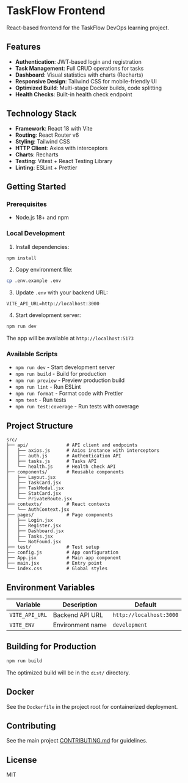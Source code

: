 # TaskFlow Frontend

React-based frontend for the TaskFlow DevOps learning project.

## Features

- **Authentication**: JWT-based login and registration
- **Task Management**: Full CRUD operations for tasks
- **Dashboard**: Visual statistics with charts (Recharts)
- **Responsive Design**: Tailwind CSS for mobile-friendly UI
- **Optimized Build**: Multi-stage Docker builds, code splitting
- **Health Checks**: Built-in health check endpoint

## Technology Stack

- **Framework**: React 18 with Vite
- **Routing**: React Router v6
- **Styling**: Tailwind CSS
- **HTTP Client**: Axios with interceptors
- **Charts**: Recharts
- **Testing**: Vitest + React Testing Library
- **Linting**: ESLint + Prettier

## Getting Started

### Prerequisites

- Node.js 18+ and npm

### Local Development

1. Install dependencies:
```bash
npm install
```

2. Copy environment file:
```bash
cp .env.example .env
```

3. Update `.env` with your backend URL:
```
VITE_API_URL=http://localhost:3000
```

4. Start development server:
```bash
npm run dev
```

The app will be available at `http://localhost:5173`

### Available Scripts

- `npm run dev` - Start development server
- `npm run build` - Build for production
- `npm run preview` - Preview production build
- `npm run lint` - Run ESLint
- `npm run format` - Format code with Prettier
- `npm test` - Run tests
- `npm run test:coverage` - Run tests with coverage

## Project Structure

```
src/
├── api/              # API client and endpoints
│   ├── axios.js      # Axios instance with interceptors
│   ├── auth.js       # Authentication API
│   ├── tasks.js      # Tasks API
│   └── health.js     # Health check API
├── components/       # Reusable components
│   ├── Layout.jsx
│   ├── TaskCard.jsx
│   ├── TaskModal.jsx
│   ├── StatCard.jsx
│   └── PrivateRoute.jsx
├── contexts/         # React contexts
│   └── AuthContext.jsx
├── pages/            # Page components
│   ├── Login.jsx
│   ├── Register.jsx
│   ├── Dashboard.jsx
│   ├── Tasks.jsx
│   └── NotFound.jsx
├── test/             # Test setup
├── config.js         # App configuration
├── App.jsx           # Main app component
├── main.jsx          # Entry point
└── index.css         # Global styles
```

## Environment Variables

| Variable | Description | Default |
|----------|-------------|---------|
| `VITE_API_URL` | Backend API URL | `http://localhost:3000` |
| `VITE_ENV` | Environment name | `development` |

## Building for Production

```bash
npm run build
```

The optimized build will be in the `dist/` directory.

## Docker

See the `Dockerfile` in the project root for containerized deployment.

## Contributing

See the main project [CONTRIBUTING.md](../../CONTRIBUTING.md) for guidelines.

## License

MIT
